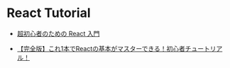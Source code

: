 # React Tutorial

- [超初心者のための React 入門](https://zenn.dev/hamaup/books/4b93f6b56e3605)

- [【完全版】これ1本でReactの基本がマスターできる！初心者チュートリアル！](https://qiita.com/Sicut_study/items/d520f9a858506b81e874)
